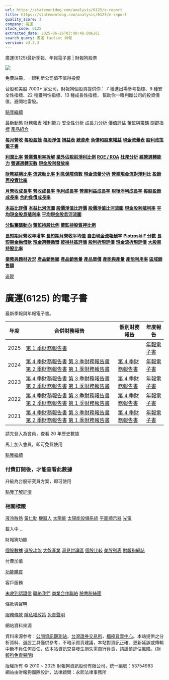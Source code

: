 ```yaml
---
url: https://statementdog.com/analysis/6125/e-report
title: https://statementdog.com/analysis/6125/e-report
quality_score: 3
company: 廣運
stock_code: 6125
extracted_date: 2025-06-26T03:00:48.086261
search_query: 廣運 factset 財報
version: v3.3.3
---
```


廣運(6125)最新季報、年報電子書 | 財報狗股票















![](https://www.facebook.com/tr?id=1265443774131605&ev=PageView&noscript=1)













































































免費註冊，一眼判斷公司值不值得投資

台股和美股 7000+ 家公司，財報狗個股頁提供你：
7 種進出場參考指標、9 種安全性指標、22 種獲利性指標、13 種成長性指標，
幫助你一眼判斷公司的投資價值，避開地雷股。

[點我繼續](/users/sign_up)

[最新動態](/analysis/6125)
[財務報表](/analysis/6125/monthly-revenue)
[獲利能力](/analysis/6125/profit-margin)
[安全性分析](/analysis/6125/financial-structure-ratio)
[成長力分析](/analysis/6125/monthly-revenue-growth-rate)
[價值評估](/analysis/6125/pe)
[董監與籌碼](/analysis/6125/broker-trading)
[關鍵指標](/analysis/6125/long-term-and-short-term-monthly-revenue-yoy)
[產品組合](/analysis/6125/ai-search)

[**每月營收**](/analysis/6125/monthly-revenue)
[**每股盈餘**](/analysis/6125/eps)
[**每股淨值**](/analysis/6125/nav)
[**損益表**](/analysis/6125/income-statement)
[**總資產**](/analysis/6125/assets)
[**負債和股東權益**](/analysis/6125/liabilities-and-equity)
[**現金流量表**](/analysis/6125/cash-flow-statement)
[**股利政策**](/analysis/6125/dividend-policy)
[**電子書**](/analysis/6125/e-report)

[**利潤比率**](/analysis/6125/profit-margin)
[**營業費用率拆解**](/analysis/6125/operating-expense-ratio)
[**業外佔稅前淨利比例**](/analysis/6125/non-operating-income-to-profit-before-tax)
[**ROE / ROA**](/analysis/6125/roe-roa)
[**杜邦分析**](/analysis/6125/du-pont-analysis)
[**經營週轉能力**](/analysis/6125/turnover-ratio)
[**營運週轉天數**](/analysis/6125/turnover-days)
[**現金股利發放率**](/analysis/6125/dividend-payout-ratio)

[**財務結構比率**](/analysis/6125/financial-structure-ratio)
[**流速動比率**](/analysis/6125/current-ratio-and-quick-ratio)
[**利息保障倍數**](/analysis/6125/interest-coverage-ratio)
[**現金流量分析**](/analysis/6125/cash-flow-analysis)
[**營業現金流對淨利比**](/analysis/6125/operating-cash-flow-to-net-income-ratio)
[**盈餘再投資比率**](/analysis/6125/reinvestment-rate)

[**月營收成長率**](/analysis/6125/monthly-revenue-growth-rate)
[**營收成長率**](/analysis/6125/revenue-growth-rate)
[**毛利成長率**](/analysis/6125/gross-profit-growth-rate)
[**營業利益成長率**](/analysis/6125/operating-income-growth-rate)
[**稅後淨利成長率**](/analysis/6125/net-income-growth-rate)
[**每股盈餘成長率**](/analysis/6125/eps-growth-rate)
[**合約負債成長率**](/analysis/6125/current-contract-liabilities-growth-rate)

[**本益比評價**](/analysis/6125/pe)
[**本益比河流圖**](/analysis/6125/pe-band)
[**股價淨值比評價**](/analysis/6125/pb)
[**股價淨值比河流圖**](/analysis/6125/pb-band)
[**現金股利殖利率**](/analysis/6125/dividend-yield)
[**平均現金股息殖利率**](/analysis/6125/average-dividend-yield)
[**平均現金股息河流圖**](/analysis/6125/average-dividend-yield-band)

[**分點籌碼動向**](/analysis/6125/broker-trading)
[**董監持股比例**](/analysis/6125/board-members-and-supervisors-shares-to-shares-outstanding-ratio)
[**董監持股質押比例**](/analysis/6125/pledging-ratio-of-board-members-and-supervisors)

[**長短期月營收年增率**](/analysis/6125/long-term-and-short-term-monthly-revenue-yoy)
[**長短期月營收平均值**](/analysis/6125/average-long-term-and-short-term-monthly-revenue)
[**自由現金流報酬率**](/analysis/6125/croic)
[**Piotroski F 分數**](/analysis/6125/piotroski-f-score)
[**長短期金融借款**](/analysis/6125/financial-borrowing)
[**現金週轉循環**](/analysis/6125/cash-conversion-cycle)
[**彼得林區評價**](/analysis/6125/peter-lynch-valuation)
[**股利折現評價**](/analysis/6125/dividend-discount-valuation)
[**現金流折現評價**](/analysis/6125/dcf-valuation)
[**大股東持股比率**](/analysis/6125/majority-shareholders-share-ratio)

[**業務與題材近況**](/analysis/6125/ai-search)
[**產品銷售額**](/analysis/6125/product-sales-figure)
[**產品銷售量**](/analysis/6125/product-sales-volume)
[**產品單價**](/analysis/6125/product-unit-price)
[**產能與產量**](/analysis/6125/production-capacity)
[**產能利用率**](/analysis/6125/production-capacity-utilization)
[**區域銷售額**](/analysis/6125/product-regional-sales)

[追蹤](/users/sign_up)

# 廣運(6125) 的電子書

最新季報與年報電子書。

| 年度 | 合併財務報告 | 個別財務報告 | 年度報告 |
| --- | --- | --- | --- |
| 2025 | [第 1 季財務報告書](https://doc.twse.com.tw/server-java/t57sb01?co_id=6125&colorchg=1&kind=A&step=9&filename=202501_6125_AI1.pdf) |  | [年報電子書](/analysis) |
| 2024 | [第 4 季財務報告書](https://doc.twse.com.tw/server-java/t57sb01?co_id=6125&colorchg=1&kind=A&step=9&filename=202404_6125_AI1.pdf)  [第 3 季財務報告書](https://doc.twse.com.tw/server-java/t57sb01?co_id=6125&colorchg=1&kind=A&step=9&filename=202403_6125_AI1.pdf)  [第 2 季財務報告書](https://doc.twse.com.tw/server-java/t57sb01?co_id=6125&colorchg=1&kind=A&step=9&filename=202402_6125_AI1.pdf)  [第 1 季財務報告書](https://doc.twse.com.tw/server-java/t57sb01?co_id=6125&colorchg=1&kind=A&step=9&filename=202401_6125_AI1.pdf) | [第 4 季財務報告書](https://doc.twse.com.tw/server-java/t57sb01?co_id=6125&colorchg=1&kind=A&step=9&filename=202404_6125_AI3.pdf) | [年報電子書](https://doc.twse.com.tw/server-java/t57sb01?co_id=6125&colorchg=1&kind=F&step=9&filename=2024_6125_20250529F04.pdf) |
| 2023 | [第 4 季財務報告書](https://doc.twse.com.tw/server-java/t57sb01?co_id=6125&colorchg=1&kind=A&step=9&filename=202304_6125_AI1.pdf)  [第 3 季財務報告書](https://doc.twse.com.tw/server-java/t57sb01?co_id=6125&colorchg=1&kind=A&step=9&filename=202303_6125_AI1.pdf)  [第 2 季財務報告書](https://doc.twse.com.tw/server-java/t57sb01?co_id=6125&colorchg=1&kind=A&step=9&filename=202302_6125_AI1.pdf)  [第 1 季財務報告書](https://doc.twse.com.tw/server-java/t57sb01?co_id=6125&colorchg=1&kind=A&step=9&filename=202301_6125_AI1.pdf) | [第 4 季財務報告書](https://doc.twse.com.tw/server-java/t57sb01?co_id=6125&colorchg=1&kind=A&step=9&filename=202304_6125_AI3.pdf) | [年報電子書](https://doc.twse.com.tw/server-java/t57sb01?co_id=6125&colorchg=1&kind=F&step=9&filename=2023_6125_20240531F04.pdf) |
| 2022 | [第 4 季財務報告書](https://doc.twse.com.tw/server-java/t57sb01?co_id=6125&colorchg=1&kind=A&step=9&filename=202204_6125_AI1.pdf)  [第 3 季財務報告書](https://doc.twse.com.tw/server-java/t57sb01?co_id=6125&colorchg=1&kind=A&step=9&filename=202203_6125_AI1.pdf)  [第 2 季財務報告書](https://doc.twse.com.tw/server-java/t57sb01?co_id=6125&colorchg=1&kind=A&step=9&filename=202202_6125_AI1.pdf)  [第 1 季財務報告書](https://doc.twse.com.tw/server-java/t57sb01?co_id=6125&colorchg=1&kind=A&step=9&filename=202201_6125_AI1.pdf) | [第 4 季財務報告書](https://doc.twse.com.tw/server-java/t57sb01?co_id=6125&colorchg=1&kind=A&step=9&filename=202204_6125_AI3.pdf) | [年報電子書](https://doc.twse.com.tw/server-java/t57sb01?co_id=6125&colorchg=1&kind=F&step=9&filename=2022_6125_20230628F04.pdf) |
| 2021 | [第 4 季財務報告書](https://doc.twse.com.tw/server-java/t57sb01?co_id=6125&colorchg=1&kind=A&step=9&filename=202104_6125_AI1.pdf)  [第 3 季財務報告書](https://doc.twse.com.tw/server-java/t57sb01?co_id=6125&colorchg=1&kind=A&step=9&filename=202103_6125_AI1.pdf)  [第 2 季財務報告書](https://doc.twse.com.tw/server-java/t57sb01?co_id=6125&colorchg=1&kind=A&step=9&filename=202102_6125_AI1.pdf)  [第 1 季財務報告書](https://doc.twse.com.tw/server-java/t57sb01?co_id=6125&colorchg=1&kind=A&step=9&filename=202101_6125_AI1.pdf) | [第 4 季財務報告書](https://doc.twse.com.tw/server-java/t57sb01?co_id=6125&colorchg=1&kind=A&step=9&filename=202104_6125_AI3.pdf) | [年報電子書](https://doc.twse.com.tw/server-java/t57sb01?co_id=6125&colorchg=1&kind=F&step=9&filename=2021_6125_20220624F04.pdf) |

請先登入為會員，查看 20 年歷史數據

馬上加入會員，即可免費使用

[點我繼續](/users/sign_up)

### 付費訂閱後，才能查看此數據

升級為台股研究員方案，即可使用

[點我了解詳情](/pricing)

### 相關標籤

[液冷散熱](/tags/19887)
[黃仁勳](/tags/14503)
[機器人](/tags/2207)
[太陽能](/tags/653)
[太陽能設備系統](/tags/395)
[平面顯示器](/tags/354)
[光電](/tags/320)

載入中 ...





財報狗功能

[個股數據](/analysis)
[選股功能](/screeners)
[大盤產業](/taiex)
[洞見討論區](/insight)
[個股比較](/compare/tpe)
[美股列表](/us-stock-list)
[財報狗網誌](/blog/)

付費加值

[功能購買](/pricing)

客戶服務

[未收到認證信](/users/recv_auth_fail)
[聯絡我們](/contact)
[商業合作聯絡](/contact)
[臉書粉絲團](//www.facebook.com/statementdog)

條款與聲明

[服務條款](/law/tos)
[隱私權政策](/law/privacy)
[免責聲明](/law/disclaimer)

網站資料來源

資料來源参考：[公開資訊觀測站](http://mops.twse.com.tw/mops/web/index)，[台灣證券交易所](http://www.tse.com.tw/)，[櫃檯買賣中心](http://www.otc.org.tw/)。本站提供之分析資料、選股工具僅供參考，不暗示買賣建議，本站對資訊正確、更新延誤或傳輸中斷不負任何責任，依本站資訊交易發生損失需自行負責，請謹慎評估風險。([財報狗免責聲明](/law/disclaimer))

版權所有 © 2010 ~ 2025 財報狗資訊股份有限公司，統一編號：53754983  
網站由財報狗團隊設計，法律顧問：永熙法律事務所